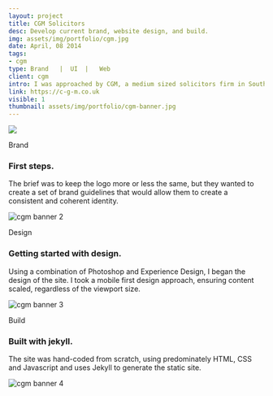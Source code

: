 ```yaml
---
layout: project
title: CGM Solicitors
desc: Develop current brand, website design, and build.
img: assets/img/portfolio/cgm.jpg
date: April, 08 2014
tags:
- cgm
type: Brand   |  UI  |   Web
client: cgm
intro: I was approached by CGM, a medium sized solicitors firm in Southampton, to updated their brand and launch a new site over the course of a year.
link: https://c-g-m.co.uk
visible: 1
thumbnail: assets/img/portfolio/cgm-banner.jpg
---
```


<section>
    <div class="full-width portfolio-banner">
        <img src="{{ site.baseurl}}/assets/img/portfolio/cgm-banner.jpg" class="no-padding portfolio-banner-image"/>
    </div>
</section>

<section>
    <div class="container">
        <div class="row">
            <div class="col-12">
                <p class="subhead">Brand</p>
            </div>
        </div>
    </div>
    <div class="container">
        <div class="row">
            <div class="col-6">
                <h3>First steps.</h3>
                <p>The brief was to keep the logo more or less the same, but they wanted to create a set of brand guidelines that would allow them to create a consistent and coherent identity.</p>
            </div>
        </div>
    </div>
</section>

<section>
    <div class="full-width portfolio-banner">
        <img data-src="{{ site.baseurl}}/assets/img/portfolio/cgm-banner-2.jpg" class="no-padding lazy full-width portfolio-banner-image" alt="cgm banner 2" />
    </div>
</section>

<section>
    <div class="container">
        <div class="row">
            <div class="col-12">
                <p class="subhead">Design</p>
            </div>
        </div>
    </div>
    <div class="container">
        <div class="row">
            <div class="col-6">
                <h3>Getting started with design.</h3>
                <p>Using a combination of Photoshop and Experience Design, I began the design of the site. I took a mobile first design approach, ensuring content scaled, regardless of the viewport size.</p>
            </div>
        </div>
    </div>
</section>

<section>
    <div class="full-width portfolio-banner">
        <img data-src="{{ site.baseurl}}/assets/img/portfolio/cgm-banner-3.jpg" class="no-padding lazy full-width portfolio-banner-image" alt="cgm banner 3" />
    </div>
</section>

<section>
    <div class="container">
        <div class="row">
            <div class="col-12">
                <p class="subhead">Build</p>
            </div>
        </div>
    </div>
    <div class="container">
        <div class="row">
            <div class="col-6">
                <h3>Built with jekyll.</h3>
                <p>The site was hand-coded from scratch, using predominately HTML, CSS and Javascript and uses Jekyll to generate the static site.</p>
            </div>
        </div>
    </div>
</section>

<section>
    <div class="full-width portfolio-banner">
        <img data-src="{{ site.baseurl}}/assets/img/portfolio/cgm-banner-4.jpg" class="no-padding lazy full-width portfolio-banner-image" alt="cgm banner 4" />
    </div>
</section>